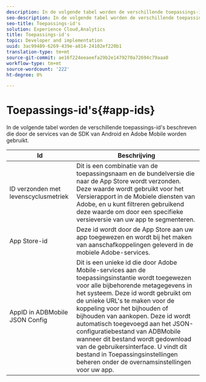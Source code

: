 ```yaml
---
description: In de volgende tabel worden de verschillende toepassings-id's beschreven die door de services van de SDK van Android en Adobe Mobile worden gebruikt.
seo-description: In de volgende tabel worden de verschillende toepassings-id's beschreven die door de services van de SDK van Android en Adobe Mobile worden gebruikt.
seo-title: Toepassings-id's
solution: Experience Cloud,Analytics
title: Toepassings-id's
topic: Developer and implementation
uuid: 3ac99489-6269-439e-a814-24102ef220b1
translation-type: tm+mt
source-git-commit: ae16f224eeaeefa29b2e1479270a72694c79aaa0
workflow-type: tm+mt
source-wordcount: '222'
ht-degree: 0%

---
```



# Toepassings-id&#39;s{#app-ids}

In de volgende tabel worden de verschillende toepassings-id&#39;s beschreven die door de services van de SDK van Android en Adobe Mobile worden gebruikt.

| Id | Beschrijving |
|--- |--- |
| ID verzonden met levenscyclusmetriek | Dit is een combinatie van de toepassingsnaam en de bundelversie die naar de App Store wordt verzonden. Deze waarde wordt gebruikt voor het Versierapport in de Mobiele diensten van Adobe, en u kunt filtreren gebruikend deze waarde om door een specifieke versieversie van uw app te segmenteren. |
| App Store-id | Deze id wordt door de App Store aan uw app toegewezen en wordt bij het maken van aanschafkoppelingen geleverd in de mobiele Adobe-services. |
| AppID in ADBMobile JSON Config | Dit is een unieke id die door Adobe Mobile-services aan de toepassingsinstantie wordt toegewezen voor alle bijbehorende metagegevens in het systeem. Deze id wordt gebruikt om de unieke URL&#39;s te maken voor de koppeling voor het bijhouden of bijhouden van aankopen. Deze id wordt automatisch toegevoegd aan het JSON-configuratiebestand van ADBMobile wanneer dit bestand wordt gedownload van de gebruikersinterface. U vindt dit bestand in Toepassingsinstellingen beheren onder de overnamsinstellingen voor uw app. |